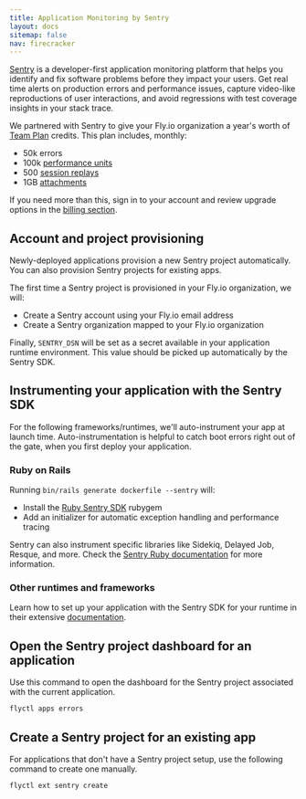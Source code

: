 ```yaml
---
title: Application Monitoring by Sentry
layout: docs
sitemap: false
nav: firecracker
---
```


[Sentry](https://sentry.io) is a developer-first application monitoring platform that helps you identify and fix software problems before they impact your users. Get real time alerts on production errors and performance issues, capture video-like reproductions of user interactions, and avoid regressions with test coverage insights in your stack trace. 

We partnered with Sentry to give your Fly.io organization a year's worth of [Team Plan](https://sentry.io/pricing) credits. This plan includes, monthly:

* 50k errors
* 100k [performance units](https://docs.sentry.io/product/performance/transaction-summary/?original_referrer=https%3A%2F%2Fduckduckgo.com%2F#what-is-a-transaction)
* 500 [session replays](https://docs.sentry.io/product/session-replay)
* 1GB [attachments](https://docs.sentry.io/platforms/native/guides/minidumps/enriching-events/attachments/)

If you need more than this, sign in to your account and review upgrade options in the [billing section](https://flyio.sentry.io/settings/billing/overview/).

## Account and project provisioning


Newly-deployed applications provision a new Sentry project automatically. You can also provision Sentry projects for existing apps.

The first time a Sentry project is provisioned in your Fly.io organization, we will:

* Create a Sentry account using your Fly.io email address
* Create a Sentry organization mapped to your Fly.io organization

Finally, `SENTRY_DSN` will be set as a secret available in your application runtime environment. This value should be picked up automatically by the Sentry SDK.

## Instrumenting your application with the Sentry SDK

For the following frameworks/runtimes, we'll auto-instrument your app at launch time. Auto-instrumentation is helpful to catch boot errors right out of the gate, when you first deploy your application.

### Ruby on Rails

Running `bin/rails generate dockerfile --sentry` will:

* Install the [Ruby Sentry SDK](https://github.com/getsentry/sentry-ruby) rubygem
* Add an initializer for automatic exception handling and performance tracing


Sentry can also instrument specific libraries like Sidekiq, Delayed Job, Resque, and more. Check the [Sentry Ruby documentation](https://docs.sentry.io/platforms/ruby/) for more information.

### Other runtimes and frameworks

Learn how to set up your application with the Sentry SDK for your runtime in their extensive [documentation](https://docs.sentry.io/).

## Open the Sentry project dashboard for an application

Use this command to open the dashboard for the Sentry project associated with the current application.

```cmd
flyctl apps errors
```

## Create a Sentry project for an existing app

For applications that don't have a Sentry project setup, use the following command to create one manually.

```cmd
flyctl ext sentry create
```



